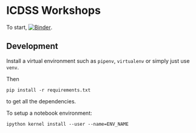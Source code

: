 # ICDSS Workshops

To start, [![Binder](https://mybinder.org/badge_logo.svg)](https://mybinder.org/v2/gh/Imperial-College-Data-Science-Society/workshops/master).

## Development

Install a virtual environment such as `pipenv`, `virtualenv` or simply just use `venv`.

Then
```
pip install -r requirements.txt
```
to get all the dependencies.

To setup a notebook environment:
```
ipython kernel install --user --name=ENV_NAME
```
